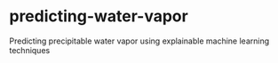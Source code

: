 # predicting-water-vapor
 Predicting precipitable water vapor using explainable machine learning techniques
